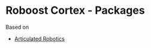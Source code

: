 # Roboost Cortex - Packages

Based on

- [Articulated Robotics](https://www.youtube.com/watch?v=CwdbsvcpOHM&ab_channel=ArticulatedRobotics)